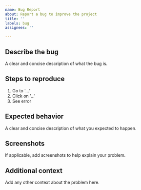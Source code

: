 ```yaml
---
name: Bug Report
about: Report a bug to improve the project
title: ''
labels: bug
assignees: ''

---
```


## Describe the bug
A clear and concise description of what the bug is.

## Steps to reproduce
1. Go to '...'
2. Click on '...'
3. See error

## Expected behavior
A clear and concise description of what you expected to happen.

## Screenshots
If applicable, add screenshots to help explain your problem.

## Additional context
Add any other context about the problem here.
